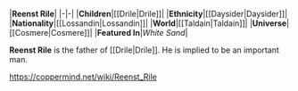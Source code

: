 |**Reenst Rile**|
|-|-|
|**Children**|[[Drile\|Drile]]|
|**Ethnicity**|[[Daysider\|Daysider]]|
|**Nationality**|[[Lossandin\|Lossandin]]|
|**World**|[[Taldain\|Taldain]]|
|**Universe**|[[Cosmere\|Cosmere]]|
|**Featured In**|*White Sand*|

**Reenst Rile** is the father of [[Drile\|Drile]]. He is implied to be an important man.



https://coppermind.net/wiki/Reenst_Rile
